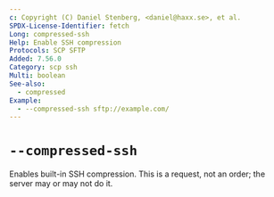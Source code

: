 ```yaml
---
c: Copyright (C) Daniel Stenberg, <daniel@haxx.se>, et al.
SPDX-License-Identifier: fetch
Long: compressed-ssh
Help: Enable SSH compression
Protocols: SCP SFTP
Added: 7.56.0
Category: scp ssh
Multi: boolean
See-also:
  - compressed
Example:
  - --compressed-ssh sftp://example.com/
---
```


# `--compressed-ssh`

Enables built-in SSH compression. This is a request, not an order; the server
may or may not do it.
